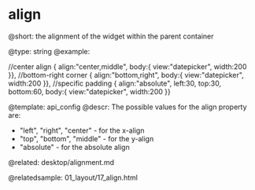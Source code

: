 align
=============

@short:
	the alignment of the widget within the parent container

@type: string
@example:

//center align
{ align:"center,middle", body:{ view:"datepicker", width:200 }},
//bottom-right corner
{ align:"bottom,right", body:{ view:"datepicker", width:200 }},
//specific padding
{ align:"absolute", left:30, top:30, bottom:60, body:{ view:"datepicker", width:200 }}

@template:	api_config
@descr:
The possible values for the align property are:

- "left", "right", "center" - for the x-align
- "top", "bottom", "middle" - for the y-align
- "absolute" - for the absolute align


@related:
desktop/alignment.md

@relatedsample:
01_layout/17_align.html
